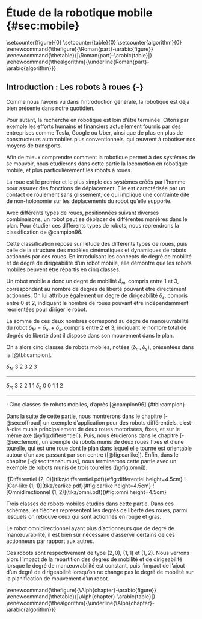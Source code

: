 # Étude de la robotique mobile {#sec:mobile}

\setcounter{figure}{0}
\setcounter{table}{0}
\setcounter{algorithm}{0}
\renewcommand{\thefigure}{\Roman{part}-\arabic{figure}}
\renewcommand{\thetable}{|\Roman{part}-\arabic{table}|}
\renewcommand{\thealgorithm}{\underline\{Roman{part}-\arabic{algorithm}}}

## Introduction : Les robots à roues {-}

Comme nous l’avons vu dans l’introduction générale, la robotique est déjà bien présente dans notre quotidien.

Pour autant, la recherche en robotique est loin d’être terminée. Citons par exemple les efforts humains et financiers
actuellement fournis par des entreprises comme Tesla, Google ou Uber, ainsi que de plus en plus de constructeurs
automobiles plus conventionnels, qui œuvrent à robotiser nos moyens de transports.

Afin de mieux comprendre comment la robotique permet à des systèmes de se mouvoir, nous étudierons dans cette partie la
locomotion en robotique mobile, et plus particulièrement les robots à roues.

La roue est le premier et le plus simple des systèmes créés par l’homme pour assurer des fonctions de déplacement.
Elle est caractérisée par un contact de roulement sans glissement, ce qui implique une contrainte dite de non-holonomie
sur les déplacements du robot qu’elle supporte.

Avec différents types de roues, positionnées suivant diverses combinaisons, un robot peut se déplacer de différentes
manières dans le plan. Pour étudier ces différents types de robots, nous reprendrons la classification de @campion96.

Cette classification repose sur l’étude des différents types de roues, puis celle de la structure des modèles
cinématiques et dynamiques de robots actionnés par ces roues. En introduisant les concepts de degré de mobilité et de
degré de dirigeabilité d’un robot mobile, elle démontre que les robots mobiles peuvent être répartis en cinq classes.

Un robot mobile a donc un degré de mobilité $\delta_m$, compris entre 1 et 3, correspondant au nombre de degrés de
liberté pouvant être directement actionnés. On lui attribue également un degré de dirigeabilité $\delta_s$, compris
entre 0 et 2, indiquant le nombre de roues pouvant être indépendamment réorientées pour diriger le robot.

La somme de ces deux nombres correspond au degré de manœuvrabilité du robot $\delta_M = \delta_m + \delta_s$, compris
entre 2 et 3, indiquant le nombre total de degrés de liberté dont il dispose dans son mouvement dans le plan.

On a alors cinq classes de robots mobiles, notées $(\delta_m, \delta_s)$, présentées dans la [@tbl:campion].

$\delta_M$ 3 2 3 2 3
---------- - - - - -
$\delta_m$ 3 2 2 1 1
$\delta_s$ 0 0 1 1 2
---------- - - - - -

: Cinq classes de robots mobiles, d’après [@campion96] {#tbl:campion}

Dans la suite de cette partie, nous montrerons dans le chapitre [-@sec:offroad] un exemple d’application pour des
robots différentiels, c’est-à-dire munis principalement de deux roues motorisées, fixes, et sur le même axe
([@fig:differentiel]). Puis, nous étudierons dans le chapitre [-@sec:lemon], un exemple de robots munis de deux roues
fixes et d’une tourelle, qui est une roue dont le plan dans lequel elle tourne est orientable autour d’un axe passant
par son centre ([@fig:carlike]). Enfin, dans le chapitre [-@sec:transhumus], nous terminerons cette partie avec un
exemple de robots munis de trois tourelles ([@fig:omni]).

<div id="fig:mobiles">
![Différentiel (2, 0)](tikz/differentiel.pdf){#fig:differentiel height=4.5cm}
![Car-like (1, 1)](tikz/carlike.pdf){#fig:carlike height=4.5cm}
![Omnidirectionnel (1, 2)](tikz/omni.pdf){#fig:omni height=4.5cm}

Trois classes de robots mobiles étudiés dans cette partie. Dans ces schémas, les flèches représentent les degrés de
liberté des roues, parmi lesquels on retrouve ceux qui sont actionnés en rouge et gras.
</div>

Le robot omnidirectionnel ayant plus d’actionneurs que de degré de manœuvrabilité, il est bien sûr nécessaire
d’asservir certains de ces actionneurs par rapport aux autres.

Ces robots sont respectivement de type $(2, 0)$, $(1, 1)$ et $(1, 2)$. Nous verrons alors l’impact de la répartition
des degrés de mobilité et de dirigeabilité lorsque le degré de manœuvrabilité est constant, puis l’impact de l’ajout
d’un degré de dirigeabilité lorsqu’on ne change pas le degré de mobilité sur la planification de mouvement d’un robot.

\renewcommand{\thefigure}{\Alph{chapter}-\arabic{figure}}
\renewcommand{\thetable}{|\Alph{chapter}-\arabic{table}|}
\renewcommand{\thealgorithm}{\underline{\Alph{chapter}-\arabic{algorithm}}}
